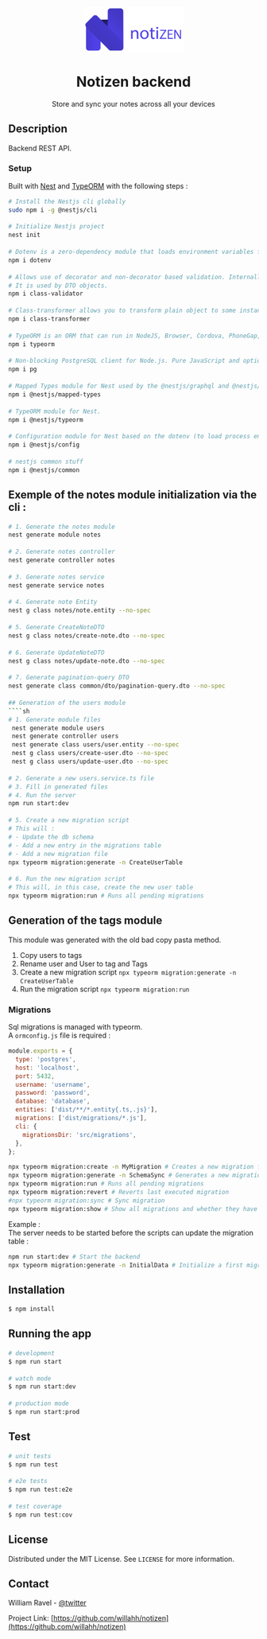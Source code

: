 <p align="center">
  <a href="../documents/images/github-logo.png">
    <img src="../documents/images/github-logo.png" alt="Logo" width="200" >
  </a>
  <h1 align="center">Notizen backend</h1>
  <p align="center">
    Store and sync your notes across all your devices
  </p>
</p>

## Description

Backend REST API.

### Setup

Built with [Nest](https://github.com/nestjs/nest) and [TypeORM](https://typeorm.io) with the following steps :

````sh
# Install the Nestjs cli globally
sudo npm i -g @nestjs/cli

# Initialize Nestjs project
nest init

# Dotenv is a zero-dependency module that loads environment variables from a .env file into process.env.
npm i dotenv

# Allows use of decorator and non-decorator based validation. Internally uses validator.js to perform validation. Class-validator works on both browser and node.js platforms.
# It is used by DTO objects.
npm i class-validator

# Class-transformer allows you to transform plain object to some instance of class and versa.
npm i class-transformer

# TypeORM is an ORM that can run in NodeJS, Browser, Cordova, PhoneGap, Ionic, React Native, NativeScript, Expo, and Electron platforms and can be used with TypeScript and JavaScript (ES5, ES6, ES7, ES8). TypeORM is highly influenced by other ORMs, such as Hibernate, Doctrine and Entity Framework.
npm i typeorm

# Non-blocking PostgreSQL client for Node.js. Pure JavaScript and optional native libpq bindings.
npm i pg

# Mapped Types module for Nest used by the @nestjs/graphql and @nestjs/swagger packages.
npm i @nestjs/mapped-types

# TypeORM module for Nest.
npm i @nestjs/typeorm

# Configuration module for Nest based on the dotenv (to load process environment variables) package.
npm i @nestjs/config

# nestjs common stuff
npm i @nestjs/common
````
## Exemple of the notes module initialization via the cli :

````sh
# 1. Generate the notes module
nest generate module notes

# 2. Generate notes controller
nest generate controller notes

# 3. Generate notes service
nest generate service notes

# 4. Generate note Entity
nest g class notes/note.entity --no-spec

# 5. Generate CreateNoteDTO
nest g class notes/create-note.dto --no-spec

# 6. Generate UpdateNoteDTO
nest g class notes/update-note.dto --no-spec

# 7. Generate pagination-query DTO
nest generate class common/dto/pagination-query.dto --no-spec

## Generation of the users module
````sh
# 1. Generate module files
 nest generate module users
 nest generate controller users
 nest generate class users/user.entity --no-spec
 nest g class users/create-user.dto --no-spec
 nest g class users/update-user.dto --no-spec

# 2. Generate a new users.service.ts file
# 3. Fill in generated files
# 4. Run the server
npm run start:dev

# 5. Create a new migration script
# This will :
# - Update the db schema 
# - Add a new entry in the migrations table
# - Add a new migration file
npx typeorm migration:generate -n CreateUserTable

# 6. Run the new migration script
# This will, in this case, create the new user table
npx typeorm migration:run # Runs all pending migrations

````

## Generation of the tags module
This module was generated with the old bad copy pasta method.
1. Copy users to tags
2. Rename user and User to tag and Tags
3. Create a new migration script `npx typeorm migration:generate -n CreateUserTable`
4. Run the migration script `npx typeorm migration:run`

### Migrations
Sql migrations is managed with typeorm.  
A `ormconfig.js` file is required :
```js
module.exports = {
  type: 'postgres',
  host: 'localhost',
  port: 5432,
  username: 'username',
  password: 'password',
  database: 'database',
  entities: ['dist/**/*.entity{.ts,.js}'],
  migrations: ['dist/migrations/*.js'],
  cli: {
    migrationsDir: 'src/migrations',
  },
};
````

```sh
npx typeorm migration:create -n MyMigration # Creates a new migration file
npx typeorm migration:generate -n SchemaSync # Generates a new migration file with sql needs to be executed to update schema.
npx typeorm migration:run # Runs all pending migrations
npx typeorm migration:revert # Reverts last executed migration
#npx typeorm migration:sync # Sync migration
npx typeorm migration:show # Show all migrations and whether they have been run or not
```

Example :  
The server needs to be started before the scripts can update the migration table :

```sh
npm run start:dev # Start the backend
npx typeorm migration:generate -n InitialData # Initialize a first migration
```

## Installation

```bash
$ npm install
```

## Running the app

```bash
# development
$ npm run start

# watch mode
$ npm run start:dev

# production mode
$ npm run start:prod
```

## Test

```bash
# unit tests
$ npm run test

# e2e tests
$ npm run test:e2e

# test coverage
$ npm run test:cov
```

## License

Distributed under the MIT License. See `LICENSE` for more information.

## Contact

William Ravel - [@twitter](https://twitter.com/willahhravel)

Project Link: [https://github.com/willahh/notizen](https://github.com/willahh/notizen)
